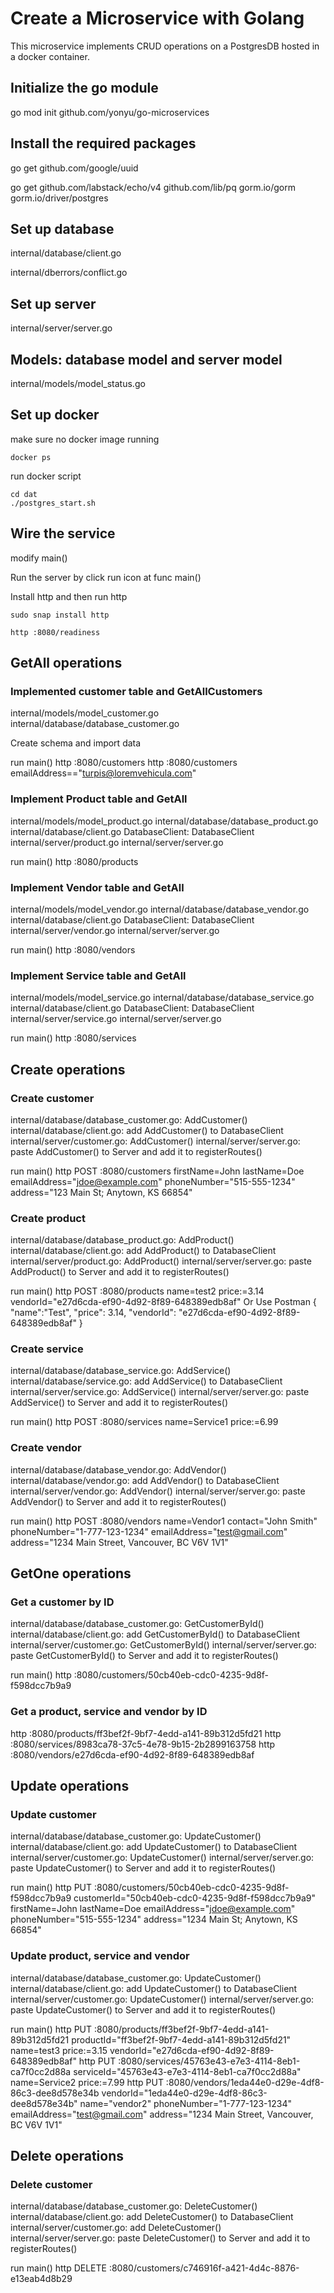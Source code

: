 # Create a Microservice with Golang
This microservice implements CRUD operations on a PostgresDB hosted in
a docker container.

## Initialize the go module

go mod init github.com/yonyu/go-microservices

## Install the required packages

go get github.com/google/uuid

go get github.com/labstack/echo/v4 github.com/lib/pq gorm.io/gorm gorm.io/driver/postgres

## Set up database

internal/database/client.go

internal/dberrors/conflict.go

## Set up server

internal/server/server.go

## Models: database model and server model

internal/models/model_status.go

## Set up docker

make sure no docker image running

    docker ps

run docker script

    cd dat
    ./postgres_start.sh

## Wire the service

modify main()

Run the server by click run icon at func main()

Install http and then run http

    sudo snap install http

    http :8080/readiness

## GetAll operations

### Implemented customer table and GetAllCustomers

internal/models/model_customer.go
internal/database/database_customer.go

Create schema and import data

run main()
http :8080/customers
http :8080/customers emailAddress=="turpis@loremvehicula.com"

### Implement Product table and GetAll

internal/models/model_product.go
internal/database/database_product.go
internal/database/client.go DatabaseClient: DatabaseClient
internal/server/product.go
internal/server/server.go

run main()
http :8080/products

### Implement Vendor table and GetAll
internal/models/model_vendor.go
internal/database/database_vendor.go
internal/database/client.go DatabaseClient: DatabaseClient
internal/server/vendor.go
internal/server/server.go

run main()
http :8080/vendors

### Implement Service table and GetAll
internal/models/model_service.go
internal/database/database_service.go
internal/database/client.go DatabaseClient: DatabaseClient
internal/server/service.go
internal/server/server.go 

run main()
http :8080/services

## Create operations

### Create customer

internal/database/database_customer.go: AddCustomer()
internal/database/client.go: add AddCustomer() to DatabaseClient
internal/server/customer.go: AddCustomer()
internal/server/server.go: paste AddCustomer() to Server and  add it to registerRoutes()

run main()
http POST :8080/customers firstName=John lastName=Doe emailAddress="jdoe@example.com" phoneNumber="515-555-1234" address="123 Main St; Anytown, KS 66854"

### Create product

internal/database/database_product.go: AddProduct()
internal/database/client.go: add AddProduct() to DatabaseClient
internal/server/product.go: AddProduct()
internal/server/server.go: paste AddProduct() to Server and  add it to registerRoutes()

run main()
http POST :8080/products name=test2 price:=3.14 vendorId="e27d6cda-ef90-4d92-8f89-648389edb8af"
Or Use Postman
{
    "name":"Test",
    "price": 3.14,
    "vendorId": "e27d6cda-ef90-4d92-8f89-648389edb8af"
}

### Create service

internal/database/database_service.go: AddService()
internal/database/service.go: add AddService() to DatabaseClient
internal/server/service.go: AddService()
internal/server/server.go: paste AddService() to Server and  add it to registerRoutes()

run main()
http POST :8080/services name=Service1 price:=6.99

### Create vendor

internal/database/database_vendor.go: AddVendor()
internal/database/vendor.go: add AddVendor() to DatabaseClient
internal/server/vendor.go: AddVendor()
internal/server/server.go: paste AddVendor() to Server and  add it to registerRoutes()

run main()
http POST :8080/vendors name=Vendor1 contact="John Smith" phoneNumber="1-777-123-1234" emailAddress="test@gmail.com" address="1234 Main Street, Vancouver, BC V6V 1V1"

## GetOne operations

### Get a customer by ID

internal/database/database_customer.go: GetCustomerById()
internal/database/client.go: add GetCustomerById() to DatabaseClient
internal/server/customer.go: GetCustomerById()
internal/server/server.go: paste GetCustomerById() to Server and  add it to registerRoutes()

run main()
http :8080/customers/50cb40eb-cdc0-4235-9d8f-f598dcc7b9a9


### Get a product, service and vendor by ID

http :8080/products/ff3bef2f-9bf7-4edd-a141-89b312d5fd21
http :8080/services/8983ca78-37c5-4e78-9b15-2b2899163758
http :8080/vendors/e27d6cda-ef90-4d92-8f89-648389edb8af

## Update operations

### Update customer

internal/database/database_customer.go: UpdateCustomer()
internal/database/client.go: add UpdateCustomer() to DatabaseClient
internal/server/customer.go: UpdateCustomer()
internal/server/server.go: paste UpdateCustomer() to Server and add it to registerRoutes()

run main()
http PUT :8080/customers/50cb40eb-cdc0-4235-9d8f-f598dcc7b9a9 customerId="50cb40eb-cdc0-4235-9d8f-f598dcc7b9a9" firstName=John lastName=Doe emailAddress="jdoe@example.com" phoneNumber="515-555-1234" address="1234 Main St; Anytown, KS 66854"


### Update product, service and vendor

internal/database/database_customer.go: UpdateCustomer()
internal/database/client.go: add UpdateCustomer() to DatabaseClient
internal/server/customer.go: UpdateCustomer()
internal/server/server.go: paste UpdateCustomer() to Server and add it to registerRoutes()

run main()
http PUT :8080/products/ff3bef2f-9bf7-4edd-a141-89b312d5fd21 productId="ff3bef2f-9bf7-4edd-a141-89b312d5fd21" name=test3 price:=3.15 vendorId="e27d6cda-ef90-4d92-8f89-648389edb8af"
http PUT :8080/services/45763e43-e7e3-4114-8eb1-ca7f0cc2d88a serviceId="45763e43-e7e3-4114-8eb1-ca7f0cc2d88a" name=Service2 price:=7.99
http PUT :8080/vendors/1eda44e0-d29e-4df8-86c3-dee8d578e34b vendorId="1eda44e0-d29e-4df8-86c3-dee8d578e34b" name="vendor2" phoneNumber="1-777-123-1234" emailAddress="test@gmail.com" address="1234 Main Street, Vancouver, BC V6V 1V1"


## Delete operations

### Delete customer

internal/database/database_customer.go: DeleteCustomer()
internal/database/client.go: add DeleteCustomer() to DatabaseClient
internal/server/customer.go: add DeleteCustomer()
internal/server/server.go: paste DeleteCustomer() to Server and add it to registerRoutes()

run main()
http DELETE :8080/customers/c746916f-a421-4d4c-8876-e13eab4d8b29
